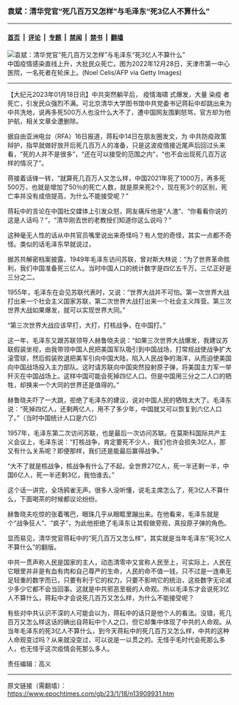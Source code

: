 ### 袁斌：清华党官“死几百万又怎样”与毛泽东“死3亿人不算什么”

---

#### [首页](../../../..?n13909931) &nbsp;|&nbsp; [评论](../../../../../epoch-comment?n13909931) &nbsp;|&nbsp; [专题](../../../../../epoch-special?n13909931) &nbsp;|&nbsp; [禁闻](../../../../../epoch-news?n13909931) &nbsp;|&nbsp; [禁书](../../../../../books?n13909931) &nbsp;|&nbsp; [翻墙](https://github.com/gfw-breaker/nogfw/blob/master/README.md?n13909931)


<div><img alt="袁斌：清华党官“死几百万又怎样”与毛泽东“死3亿人不算什么”" class="attachment-djy_600_400 size-djy_600_400 wp-post-image" src="https://i.epochtimes.com/assets/uploads/2023/01/id13910005-GettyImages-1245848013-600x400.jpeg"/>
<div class="caption">
 中国疫情感染直线上升，大批民众死亡。图为2022年12月28日，天津市第一中心医院，一名死者在轮床上。(Noel Celis/AFP via Getty Images)
</div></div><hr/><div class="post_content" id="artbody" itemprop="articleBody">
 <!-- article content begin -->
 <p>
  【大纪元2023年01月18日讯】中共突然躺平后，
  <ok href="https://www.epochtimes.com/gb/tag/%E7%96%AB%E6%83%85%E6%B5%B7%E5%95%B8.html">
   疫情海啸
  </ok>
  式爆发，大量
  <ok href="https://www.epochtimes.com/gb/tag/%E6%9F%93%E7%96%AB.html">
   染疫
  </ok>
  者死亡，引发民众强烈不满。可北京清华大学图书馆中共党委书记蒋耘中却跳出来为中共洗地，说再多死500万人也没什么大不了，遭中国网友围剿怒骂，官方却为他护航，相关文章全遭删除。
 </p>
 <p>
  据自由亚洲电台（RFA）16日报道，蒋耘中14日在朋友圈发文，为
  <ok href="https://www.epochtimes.com/gb/tag/%E4%B8%AD%E5%85%B1%E9%98%B2%E7%96%AB%E6%94%BF%E7%AD%96.html">
   中共防疫政策
  </ok>
  辩护，指早就做好放开后死几百万人的准备，只是这波疫情接近尾声后回过头来看，“死的人并不是很多”，“还在可以接受的范围之内”，“也不会出现死几百万这样的情况了”。
 </p>
 <p>
  蒋接着话锋一转，“就算死几百万人又怎么样，中国2021年死了1000万，再多死500万，也就是增加了50％的死亡人数，就是原来死2个，现在死3个的区别，死亡率并没有成倍提高，为什么不能接受呢？”
 </p>
 <p>
  蒋耘中的言论在中国社交媒体上引发众怒，网友痛斥他是“人渣”、“你看看你说的这是人话吗？”，“清华刚去世的老教授们知道你这么说吗？”
 </p>
 <p>
  这种毫无人性的话从中共官员嘴里说出来奇怪吗？有人觉的奇怪，其实一点都不奇怪。类似的话毛泽东早就说过，
 </p>
 <p>
  据苏共解密档案披露，1949年毛泽东访问苏联，曾对斯大林说：“为了世界革命胜利，我们中国准备死三亿人。当时中国人口的统计数字是四亿五千万，三亿正好是三分之二。
 </p>
 <p>
  1955年，毛泽东在会见苏联代表时，又说：“世界大战并不可怕。第一次世界大战打出来一个社会主义国家苏联，第二次世界大战打出来一个社会主义阵营。第三次世界大战如果爆发，就可以实现世界大同。”
 </p>
 <p>
  “第三次世界大战应该早打，大打，打核战争，在中国打。”
 </p>
 <p>
  这一年，毛泽东又跟苏联领导人赫鲁晓夫说：“如果三次世界大战爆发，我建议苏联假装坐视，由我带领中国人民把美国军队吸引到中国战场，打常规战使战争扩大滚雪球，然后假装败退把美军引向中国大陆，陷入人民战争的海洋，从而迫使美国向中国战场投入主力部队。这时请苏联向中国突然投射原子弹，将美国主力军一举歼灭在中国战场上。这样中国可能会死掉四亿人口。但是中国用三分之二人口的牺牲，却换来一个大同的世界还是值得的。”
 </p>
 <p>
  赫鲁晓夫吓了一大跳，拒绝了毛泽东的建议，说对中国人民的牺牲太大了。毛泽东说：“死掉四亿人，还剩两亿人，用不了多少年，中国就又可以恢复到六亿人口了。”（当时中国统计人口是六亿）
 </p>
 <p>
  1957年，毛泽东第二次访问苏联，也是最后一次访问苏联。在莫斯科国际共产主义会议上，毛泽东说：“打核战争，肯定要死不少人，我们也许会损失3亿人，那又有什么关系呢？即便那样，我们还是能最后赢得战争。”
 </p>
 <p>
  “大不了就是核战争，核战争有什么了不起，全世界27亿人，死一半还剩一半，中国6亿人，死一半还剩3亿，我怕谁去。”
 </p>
 <p>
  这个话一讲完，全场鸦雀无声。很多人没听懂，说毛主席怎么了，死3亿人不算什么，下面喝茶的时候都议论纷纷。
 </p>
 <p>
  赫鲁晓夫吃惊的张着嘴巴，眼珠几乎从眼眶里蹦出来。在他看来，毛泽东就是个“战争狂人”、“疯子”，为此他拒绝了毛泽东让其假做旁观，真投原子弹的角色。
 </p>
 <p>
  显而易见，清华党官蒋耘中的“死几百万又怎么样”，其实就是当年毛泽东“死3亿人不算什么”的翻版。
 </p>
 <p>
  中共一贯声称人民是国家的主人，动态清零中又宣称人民至上，可实际上，人民在它眼里并非是有血有肉和自己尊严的生命，人民的命不值一钱，只不过是一连串无足轻重的数字而已，只要有利于它的权力，只要不影响它的统治，这些数字无论减少多少它都不会当回事。这就是中共邪恶至极的人命观。所以毛泽东才会说死3亿人不算什么，蒋耘中才会说死几百万又怎么样，为什么不能接受呢？
 </p>
 <p>
  有些对中共认识不深的人可能会以为，蒋耘中的话只是他个人的看法。没错，死几百万又怎么样这话的确出自蒋耘中个人之口，但它却集中体现了中共的人命观。从当年毛泽东的死3亿人不算什么，到今天蒋耘中的死几百万又怎么样，中共的这种人命观变过吗？从来就没变过，可以说是一以贯之的。无怪乎毛时代会死那么多人，也无怪乎这次疫情会死那么多人。
 </p>
 <p>
  责任编辑：高义
 </p>
 <!-- article content end -->
 <div id="below_article_ad">
 </div>
</div>


---

原文链接（需翻墙）：https://www.epochtimes.com/gb/23/1/18/n13909931.htm